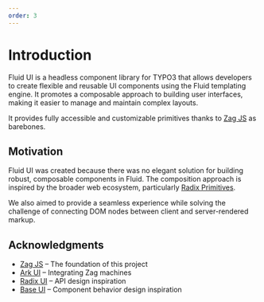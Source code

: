 ```yaml
---
order: 3
---
```


# Introduction

Fluid UI is a headless component library for TYPO3 that allows developers to create flexible and reusable UI components using the Fluid templating engine. It promotes a composable approach to building user interfaces, making it easier to manage and maintain complex layouts.

It provides fully accessible and customizable primitives thanks to [Zag JS](https://zagjs.com/) as barebones.

## Motivation

Fluid UI was created because there was no elegant solution for building robust, composable components in Fluid. The composition approach is inspired by the broader web ecosystem, particularly [Radix Primitives](https://www.radix-ui.com/primitives).

We also aimed to provide a seamless experience while solving the challenge of connecting DOM nodes between client and server-rendered markup.

## Acknowledgments

- [Zag JS](https://zagjs.com/) – The foundation of this project
- [Ark UI](https://ark-ui.com/) – Integrating Zag machines
- [Radix UI](https://www.radix-ui.com/primitives) – API design inspiration
- [Base UI](https://base-ui.com/) – Component behavior design inspiration
